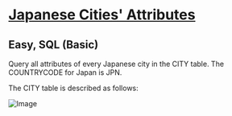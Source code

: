 # [Japanese Cities' Attributes](https://www.hackerrank.com/challenges/japanese-cities-attributes/problem?isFullScreen=true)

## Easy, SQL (Basic)
Query all attributes of every Japanese city in the CITY table. The COUNTRYCODE for Japan is JPN.

The CITY table is described as follows:

![Image](https://github.com/user-attachments/assets/062b2955-84c2-48bb-83f9-2834b51625b2)
